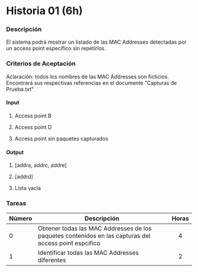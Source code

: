 # Historia 01 (6h)

### Descripción

El sistema podrá mostrar un listado de las MAC Addresses detectadas por un access point específico sin repetirlos.

### Criterios de Aceptación

Aclaración: todos los nombres de las MAC Addresses son ficticios. Encontrará sus respectivas referencias en el documente "Capturas de Prueba.txt"

#### Input

1) Access point B

2) Access point D

3) Access point sin paquetes capturados

#### Output

1) [addra, addrc, addre]

2) [addrd]

3) Lista vacía

### Tareas

| Número | Descripción | Horas | 
| ------ | ------ | :------: |
| 0 | Obtener todas las MAC Addresses de los paquetes contenidos en las capturas del access point espcifico | 4 |
| 1 | Identificar todas las MAC Addresses diferentes | 2 |

